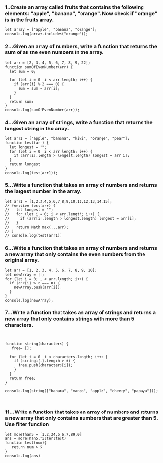 ### 1..Create an array called fruits that contains the following elements: "apple", "banana", "orange". Now check if "orange" is in the fruits array.

```
let array = ["apple", "banana", "orange"];
console.log(array.includes("orange"));

```

### 2...Given an array of numbers, write a function that returns the sum of all the even numbers in the array.

```
let arr = [2, 3, 4, 5, 6, 7, 8, 9, 22];
function sumOfEvenNumber(arr) {
  let sum = 0;

  for (let i = 0; i < arr.length; i++) {
    if (arr[i] % 2 === 0) {
      sum = sum + arr[i];
    }
  }
  return sum;
}
console.log(sumOfEvenNumber(arr));

```

### 4...Given an array of strings, write a function that returns the longest string in the array.

```
let arr1 = ["apple", "banana", "kiwi", "orange", "pear"];
function test(arr) {
  let longest = "";
  for (let i = 0; i < arr.length; i++) {
    if (arr[i].length > longest.length) longest = arr[i];
  }
  return longest;
}
console.log(test(arr1));
```

### 5...Write a function that takes an array of numbers and returns the largest number in the array.

```
let arr1 = [1,2,3,4,5,6,7,8,9,10,11,12,13,14,15];
// function test(arr) {
//   let longest = "";
//   for (let i = 0; i < arr.length; i++) {
//     if (arr[i].length > longest.length) longest = arr[i];
//   }
//   return Math.max(...arr);
// }
// console.log(test(arr1))
```

### 6...Write a function that takes an array of numbers and returns a new array that only contains the even numbers from the original array.

```
let arr = [1, 2, 3, 4, 5, 6, 7, 8, 9, 10];
let newArray = [];
for (let i = 0; i < arr.length; i++) {
  if (arr[i] % 2 === 0) {
    newArray.push(arr[i]);
  }
}
console.log(newArray);
```

### 7...Write a function that takes an array of strings and returns a new array that only contains strings with more than 5 characters.

```


function string(characters) {
   free= [];

  for (let i = 0; i < characters.length; i++) {
    if (string1[i].length > 5) {
      free.push(characters[i]);
    }
  }
  return free;
}

console.log(string(["banana", "mango", "apple", "cheery", "papaya"]));



```

### 11...Write a function that takes an array of numbers and returns a new array that only contains numbers that are greater than 5. Use filter function

```
let moreThan5 = [1,2,34,5,6,7,89,0]
ans = moreThan5.filter(test)
function test(num){
   return num > 5
}
console.log(ans);

```
